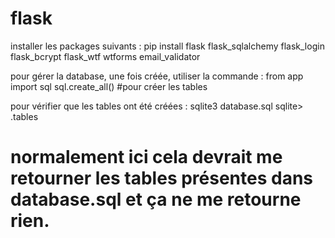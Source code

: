 # flask
installer les packages suivants : 
pip install flask flask_sqlalchemy flask_login flask_bcrypt flask_wtf wtforms email_validator

pour gérer la database, une fois créée, utiliser la commande :
from app import sql 
sql.create_all() #pour créer les tables

pour vérifier que les tables ont été créées : 
sqlite3 database.sql
sqlite> .tables
# normalement ici cela devrait me retourner les tables présentes dans database.sql et ça ne me retourne rien. 
